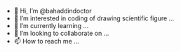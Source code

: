 - 👋 Hi, I’m @bahaddindoctor
- 👀 I’m interested in coding of drawing scientific figure ...
- 🌱 I’m currently learning ...
- 💞️ I’m looking to collaborate on ...
- 📫 How to reach me ...

<!---
bahaddindoctor/bahaddindoctor is a ✨ special ✨ repository because its `README.md` (this file) appears on your GitHub profile.
You can click the Preview link to take a look at your changes.
--->
